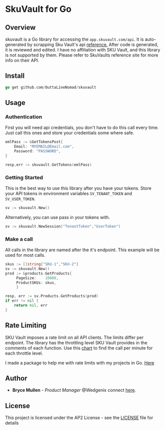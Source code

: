 # SkuVault for Go

## Overview

skuvault is a Go library for accessing  the `app.skuvault.com/api`. It is auto-generated by scrapping Sku Vault's api [reference.](https://dev.skuvault.com/reference) After code is generated, it is reviewed and edited. I have no affiliation with SKU Vault, and this library is not supported by them. Please refer to SkuVaults reference site for more info on their API.

## Install

```go
go get github.com/OuttaLineNomad/skuvault
```

## Usage

### Authentication

First you will need api credentials, you don't have to do this call every time. Just call this ones and store your credentials some where safe.

```go
emlPass := &GetTokensPost{
    Email: "MYEMAIL@Email.com",
    Password: "PASSWORD",
}

resp,err := skuvault.GetTokens(emlPass)
```

### Getting Started

This is the best way to use this library after you have your tokens. Store your API tokens in environment variables `SV_TENANT_TOKEN` and `SV_USER_TOKEN`.

```go
sv := skuvault.New()
```

Alternatively, you can use pass in your tokens with.

```go
sv := skuvault.NewSession("TenantToken","UserToken")
```

### Make a call

All calls in the library are named after the it's endpoint. This example will be used for most calls.

```go
skus := []string{"SKU-1","SKU-2"}
sv := skuvault.New()
prod := &products.GetProducts{
     PageSize:    10000,
     ProductSKUs: skus,
     }

resp, err := sv.Products.GetProducts(prod)
if err != nil {
    return nil, err
}
```

## Rate Limiting

SKU Vault imposes a rate limit on all API clients. The limits differ per endpoint. The library has the throttling level SKU Vault provides in the comments of each function. Use this [chart](https://dev.skuvault.com/docs/throttles) to find the call per minute for each throttle level.

I made a package to help me with rate limits with my projects in Go. [Here](https://github.com/OuttaLineNomad/throttle)

## Author

* **Bryce Mullen** - *Product Manager*  @Wedgenix connect [here](https://www.linkedin.com/in/bryce-mullen).

## License

This project is licensed under the AP2 License - see the [LICENSE](LICENSE) file for details